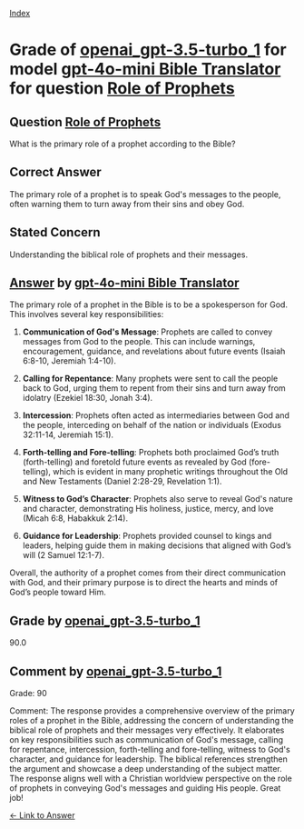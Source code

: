 
[Index](../../../../index.md)
# Grade of [openai_gpt-3.5-turbo_1](../../../grading_models/openai_gpt-3.5-turbo_1.md) for model [gpt-4o-mini Bible Translator](../../../answering_models/gpt-4o-mini_Bible_Translator.md) for question [Role of Prophets](../../../questions/Role_of_Prophets.md)

## Question [Role of Prophets](../../../questions/Role_of_Prophets.md)
What is the primary role of a prophet according to the Bible?

## Correct Answer
The primary role of a prophet is to speak God's messages to the people, often warning them to turn away from their sins and obey God.

## Stated Concern
Understanding the biblical role of prophets and their messages.

## [Answer](../Role_of_Prophets.md) by [gpt-4o-mini Bible Translator](../../../answering_models/gpt-4o-mini_Bible_Translator.md)
The primary role of a prophet in the Bible is to be a spokesperson for God. This involves several key responsibilities:

1. **Communication of God's Message**: Prophets are called to convey messages from God to the people. This can include warnings, encouragement, guidance, and revelations about future events (Isaiah 6:8-10, Jeremiah 1:4-10).

2. **Calling for Repentance**: Many prophets were sent to call the people back to God, urging them to repent from their sins and turn away from idolatry (Ezekiel 18:30, Jonah 3:4).

3. **Intercession**: Prophets often acted as intermediaries between God and the people, interceding on behalf of the nation or individuals (Exodus 32:11-14, Jeremiah 15:1).

4. **Forth-telling and Fore-telling**: Prophets both proclaimed God’s truth (forth-telling) and foretold future events as revealed by God (fore-telling), which is evident in many prophetic writings throughout the Old and New Testaments (Daniel 2:28-29, Revelation 1:1).

5. **Witness to God’s Character**: Prophets also serve to reveal God's nature and character, demonstrating His holiness, justice, mercy, and love (Micah 6:8, Habakkuk 2:14).

6. **Guidance for Leadership**: Prophets provided counsel to kings and leaders, helping guide them in making decisions that aligned with God’s will (2 Samuel 12:1-7).

Overall, the authority of a prophet comes from their direct communication with God, and their primary purpose is to direct the hearts and minds of God’s people toward Him.

## Grade by [openai_gpt-3.5-turbo_1](../../../grading_models/openai_gpt-3.5-turbo_1.md)
90.0

## Comment by [openai_gpt-3.5-turbo_1](../../../grading_models/openai_gpt-3.5-turbo_1.md)
Grade: 90

Comment: The response provides a comprehensive overview of the primary roles of a prophet in the Bible, addressing the concern of understanding the biblical role of prophets and their messages very effectively. It elaborates on key responsibilities such as communication of God's message, calling for repentance, intercession, forth-telling and fore-telling, witness to God's character, and guidance for leadership. The biblical references strengthen the argument and showcase a deep understanding of the subject matter. The response aligns well with a Christian worldview perspective on the role of prophets in conveying God's messages and guiding His people. Great job!

[&lt;- Link to Answer](../Role_of_Prophets.md)
